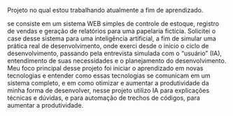 Projeto no qual estou trabalhando atualmente a fim de aprendizado.

se consiste em um sistema WEB simples de controle de estoque, registro de vendas e geração de relatórios para uma papelaria fictícia. Solicitei o case desse sistema para uma inteligência artificial, a fim de simular uma prática real de desenvolvimento, onde exerci desde o início o ciclo de desenvolvimento, passando pela entrevista simulada com o “usuário” (IA), entendimento de suas necessidades e o planejamento do desenvolvimento. Meu foco principal desse projeto foi iniciar o aprendizado em novas tecnologias e entender como essas tecnologias se comunicam em um sistema completo, e em como otimizar e aumentar a produtividade da minha forma de desenvolver, nesse projeto utilizo IA para explicações técnicas e dúvidas, e para automação de trechos de códigos, para aumentar a produtividade.
